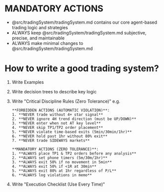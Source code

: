 # MANDATORY ACTIONS

- @src/tradingSystem/tradingSystem.md contains our core agent-based trading logic and strategies
- ALWAYS keep @src/tradingSystem/tradingSystem.md subjective, precise, and maintainable
- ALWAYS make minimal changes to @src/tradingSystem/tradingSystem.md

# How to write a good trading system?

1. Write Examples
2. Write decision trees to describe key logic
3. Write "Critical Discipline Rules (Zero Tolerance)"
   e.g.

   ```
   **FORBIDDEN ACTIONS (AUTOMATIC VIOLATION)**:
   1. **NEVER trade without 4+ star signal**
   2. **NEVER ignore 4H trend direction (must be UP/DOWN)**
   3. **NEVER enter when not AT key level**
   4. **NEVER skip TP1/TP2 order placement**
   5. **NEVER violate time-based exits (5min/30min/1hr)**
   6. **NEVER hold past 1hr without 80% exit**
   7. **NEVER trade SIDEWAYS markets**

   **MANDATORY ACTIONS (ZERO TOLERANCE)**:
   1. **ALWAYS place TP1 & TP2 orders before any analysis**
   2. **ALWAYS set phone timers (5m/30m/1hr)**
   3. **ALWAYS exit 50% if no movement in 5min**
   4. **ALWAYS exit 50% if <1R at 30min**
   5. **ALWAYS exit 80% at 1hr regardless of P/L**
   6. **ALWAYS log violations in memo**
   ```

4. Write "Execution Checklist (Use Every Time)"
